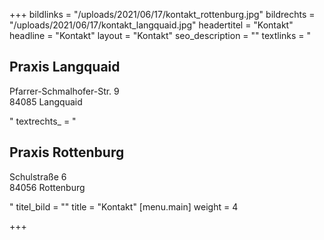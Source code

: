 +++
bildlinks = "/uploads/2021/06/17/kontakt_rottenburg.jpg"
bildrechts = "/uploads/2021/06/17/kontakt_langquaid.jpg"
headertitel = "Kontakt"
headline = "Kontakt"
layout = "Kontakt"
seo_description = ""
textlinks = "<h2>Praxis Langquaid</h2><p>Pfarrer-Schmalhofer-Str. 9<br>84085 Langquaid</p>"
textrechts_ = "<h2>Praxis Rottenburg</h2><p>Schulstraße 6<br>84056 Rottenburg</p>"
titel_bild = ""
title = "Kontakt"
[menu.main]
weight = 4

+++
